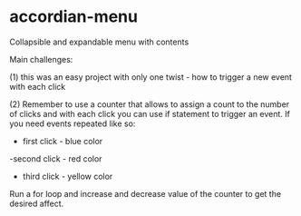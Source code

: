# accordian-menu

Collapsible and expandable menu with contents


Main challenges:

(1) this was an easy project with only one twist - how to trigger a new event with each click

(2) Remember to use a counter that allows to assign a count to the number of clicks and with each click you can use if statement to trigger an event. If you need events repeated like so:

- first click - blue color

-second click - red color

- third click - yellow color


Run a for loop and increase and decrease value of the counter to get the desired affect.
